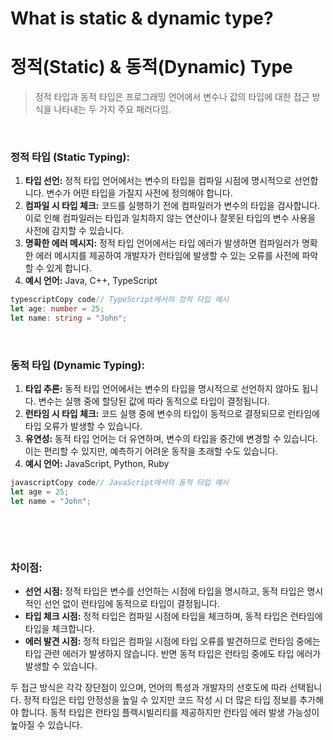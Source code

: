 # What is static & dynamic type?


# 정적(Static) & 동적(Dynamic) Type

> 정적 타입과 동적 타입은 프로그래밍 언어에서 변수나 값의 타입에 대한 접근 방식을 나타내는 두 가지 주요 패러다임.

​			

### 정적 타입 (Static Typing):

1. **타입 선언:** 정적 타입 언어에서는 변수의 타입을 컴파일 시점에 명시적으로 선언합니다. 변수가 어떤 타입을 가질지 사전에 정의해야 합니다.
2. **컴파일 시 타입 체크:** 코드를 실행하기 전에 컴파일러가 변수의 타입을 검사합니다. 이로 인해 컴파일러는 타입과 일치하지 않는 연산이나 잘못된 타입의 변수 사용을 사전에 감지할 수 있습니다.
3. **명확한 에러 메시지:** 정적 타입 언어에서는 타입 에러가 발생하면 컴파일러가 명확한 에러 메시지를 제공하여 개발자가 런타임에 발생할 수 있는 오류를 사전에 파악할 수 있게 합니다.
4. **예시 언어:** Java, C++, TypeScript

```typescript
typescriptCopy code// TypeScript에서의 정적 타입 예시
let age: number = 25;
let name: string = "John";
```

​		

### 동적 타입 (Dynamic Typing):

1. **타입 추론:** 동적 타입 언어에서는 변수의 타입을 명시적으로 선언하지 않아도 됩니다. 변수는 실행 중에 할당된 값에 따라 동적으로 타입이 결정됩니다.
2. **런타임 시 타입 체크:** 코드 실행 중에 변수의 타입이 동적으로 결정되므로 런타임에 타입 오류가 발생할 수 있습니다.
3. **유연성:** 동적 타입 언어는 더 유연하며, 변수의 타입을 중간에 변경할 수 있습니다. 이는 편리할 수 있지만, 예측하기 어려운 동작을 초래할 수도 있습니다.
4. **예시 언어:** JavaScript, Python, Ruby

```javascript
javascriptCopy code// JavaScript에서의 동적 타입 예시
let age = 25;
let name = "John";
```

​		

​		

### 차이점:

- **선언 시점:** 정적 타입은 변수를 선언하는 시점에 타입을 명시하고, 동적 타입은 명시적인 선언 없이 런타임에 동적으로 타입이 결정됩니다.
- **타입 체크 시점:** 정적 타입은 컴파일 시점에 타입을 체크하며, 동적 타입은 런타임에 타입을 체크합니다.
- **에러 발견 시점:** 정적 타입은 컴파일 시점에 타입 오류를 발견하므로 런타임 중에는 타입 관련 에러가 발생하지 않습니다. 반면 동적 타입은 런타임 중에도 타입 에러가 발생할 수 있습니다.

두 접근 방식은 각각 장단점이 있으며, 언어의 특성과 개발자의 선호도에 따라 선택됩니다. 정적 타입은 타입 안정성을 높일 수 있지만 코드 작성 시 더 많은 타입 정보를 추가해야 합니다. 동적 타입은 런타임 플렉시빌리티를 제공하지만 런타임 에러 발생 가능성이 높아질 수 있습니다.

​	

​	

​	

​	


